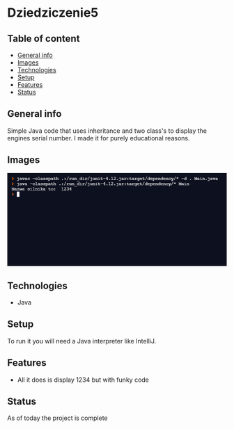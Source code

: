 # Dziedziczenie5

## Table of content
* [General info](#General-info)
* [Images](#Images)
* [Technologies](#Technologies)
* [Setup](#Setup)
* [Features](#Features)
* [Status](#Status)

## General info
Simple Java code that uses inheritance and two class's to display the engines serial number. I made it for purely educational reasons.

## Images
![Image](./Pictures/1.PNG)

## Technologies
* Java

## Setup
To run it you will need a Java interpreter like IntelliJ.

## Features
* All it does is display 1234 but with funky code

## Status
As of today the project is complete
